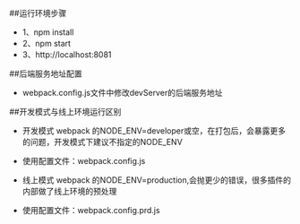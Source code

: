 ##运行环境步骤
* 1、npm install
* 2、npm start
* 3、http://localhost:8081

##后端服务地址配置

* webpack.config.js文件中修改devServer的后端服务地址

##开发模式与线上环境运行区别

* 开发模式 webpack 的NODE_ENV=developer或空，在打包后，会暴露更多的问题，开发模式下建议不指定的NODE_ENV
* 使用配置文件：webpack.config.js


* 线上模式 webpack 的NODE_ENV=production,会抛更少的错误，很多插件的内部做了线上环境的预处理
* 使用配置文件：webpack.config.prd.js